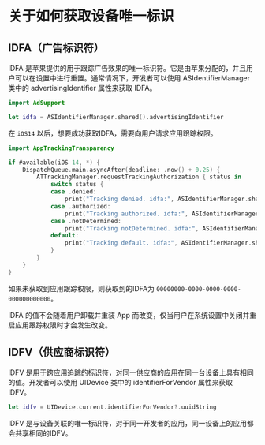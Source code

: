 # 关于如何获取设备唯一标识

## IDFA（广告标识符）

IDFA 是苹果提供的用于跟踪广告效果的唯一标识符。它是由苹果分配的，并且用户可以在设置中进行重置。通常情况下，开发者可以使用 ASIdentifierManager 类中的 advertisingIdentifier 属性来获取 IDFA。

```swift
import AdSupport

let idfa = ASIdentifierManager.shared().advertisingIdentifier
```

在 `iOS14` 以后，想要成功获取IDFA，需要向用户请求应用跟踪权限。

```swift
import AppTrackingTransparency

if #available(iOS 14, *) {
    DispatchQueue.main.asyncAfter(deadline: .now() + 0.25) {
        ATTrackingManager.requestTrackingAuthorization { status in
            switch status {
            case .denied:
                print("Tracking denied. idfa:", ASIdentifierManager.shared().advertisingIdentifier.uuidString)
            case .authorized:
                print("Tracking authorized. idfa:", ASIdentifierManager.shared().advertisingIdentifier.uuidString)
            case .notDetermined:
                print("Tracking notDetermined. idfa:", ASIdentifierManager.shared().advertisingIdentifier.uuidString)
            default:
                print("Tracking default. idfa:", ASIdentifierManager.shared().advertisingIdentifier.uuidString)
            }
        }
    }
}
```

如果未获取到应用跟踪权限，则获取到的IDFA为 `00000000-0000-0000-0000-000000000000`。

IDFA 的值不会随着用户卸载并重装 App 而改变，仅当用户在系统设置中关闭并重启应用跟踪权限时才会发生改变。

## IDFV（供应商标识符）

IDFV 是用于跨应用追踪的标识符，对同一供应商的应用在同一台设备上具有相同的值。开发者可以使用 UIDevice 类中的 identifierForVendor 属性来获取 IDFV。

```swift
let idfv = UIDevice.current.identifierForVendor?.uuidString
```

IDFV 是与设备关联的唯一标识符，对于同一开发者的应用，同一设备上的应用都会共享相同的IDFV。